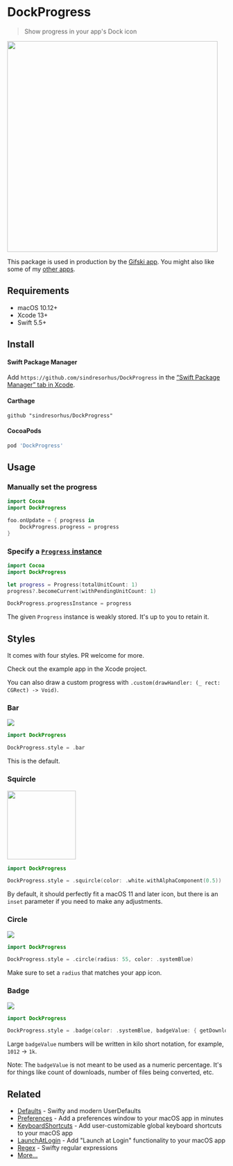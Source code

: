 # DockProgress

> Show progress in your app's Dock icon

<img src="screenshot.gif" width="485">

This package is used in production by the [Gifski app](https://github.com/sindresorhus/Gifski). You might also like some of my [other apps](https://sindresorhus.com/apps).

## Requirements

- macOS 10.12+
- Xcode 13+
- Swift 5.5+

## Install

#### Swift Package Manager

Add `https://github.com/sindresorhus/DockProgress` in the [“Swift Package Manager” tab in Xcode](https://developer.apple.com/documentation/xcode/adding_package_dependencies_to_your_app).

#### Carthage

```
github "sindresorhus/DockProgress"
```

#### CocoaPods

```ruby
pod 'DockProgress'
```

## Usage

### Manually set the progress

```swift
import Cocoa
import DockProgress

foo.onUpdate = { progress in
	DockProgress.progress = progress
}
```

### Specify a [`Progress` instance](https://developer.apple.com/documentation/foundation/progress)

```swift
import Cocoa
import DockProgress

let progress = Progress(totalUnitCount: 1)
progress?.becomeCurrent(withPendingUnitCount: 1)

DockProgress.progressInstance = progress
```

The given `Progress` instance is weakly stored. It's up to you to retain it.

## Styles

It comes with four styles. PR welcome for more.

Check out the example app in the Xcode project.

You can also draw a custom progress with `.custom(drawHandler: (_ rect: CGRect) -> Void)`.

### Bar

![](screenshot-bar.gif)

```swift
import DockProgress

DockProgress.style = .bar
```

This is the default.

### Squircle

<img src="screenshot-squircle.gif" width="158" height="158">

```swift
import DockProgress

DockProgress.style = .squircle(color: .white.withAlphaComponent(0.5))
```

By default, it should perfectly fit a macOS 11 and later icon, but there is an `inset` parameter if you need to make any adjustments.

### Circle

![](screenshot-circle.gif)

```swift
import DockProgress

DockProgress.style = .circle(radius: 55, color: .systemBlue)
```

Make sure to set a `radius` that matches your app icon.

### Badge

![](screenshot-badge.gif)

```swift
import DockProgress

DockProgress.style = .badge(color: .systemBlue, badgeValue: { getDownloadCount() })
```

Large `badgeValue` numbers will be written in kilo short notation, for example, `1012` → `1k`.

Note: The `badgeValue` is not meant to be used as a numeric percentage. It's for things like count of downloads, number of files being converted, etc.

## Related

- [Defaults](https://github.com/sindresorhus/Defaults) - Swifty and modern UserDefaults
- [Preferences](https://github.com/sindresorhus/Preferences) - Add a preferences window to your macOS app in minutes
- [KeyboardShortcuts](https://github.com/sindresorhus/KeyboardShortcuts) - Add user-customizable global keyboard shortcuts to your macOS app
- [LaunchAtLogin](https://github.com/sindresorhus/LaunchAtLogin) - Add "Launch at Login" functionality to your macOS app
- [Regex](https://github.com/sindresorhus/Regex) - Swifty regular expressions
- [More…](https://github.com/search?q=user%3Asindresorhus+language%3Aswift)
